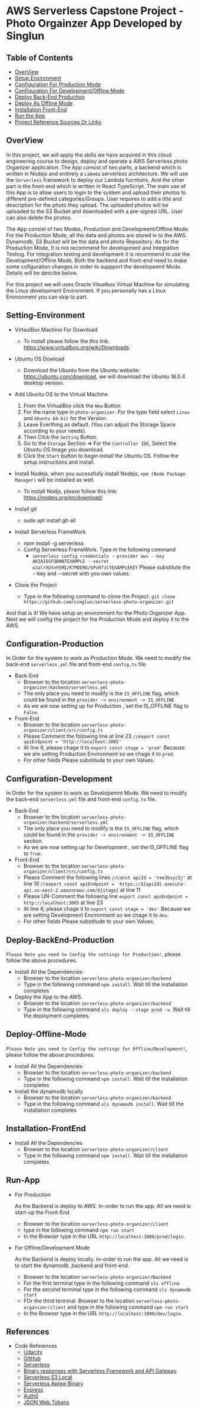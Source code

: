 # AWS Serverless Capstone Project - Photo Orgainzer App Developed by Singlun

## Table of Contents

* [OverView](#OverView)
* [Setup Environment](#Setting-Environment)
* [Configuration For Production Mode](#Configuration-Production)
* [Configuration For Development/Offline Mode](#Configuration-Development)
* [Deploy Back-End Production](#Deploy-BackEnd-Production)
* [Deploy As Offline Mode](#Deploy-As-Offline-Mode)
* [Installation Front-End](#Installation-FrontEnd)
* [Run the App](#Run-App)
* [Project Reference Sources Or Links](#references)

## OverView

In this project, we will apply the skills we have acquired in this cloud engineering course to design, deploy and operate a AWS Serverless photo Organizer application. The App consist of two parts, a backend which is written in Nodejs and enitirely a `Labmda` serverless architecture. We will use the `Serverless` framework to deploy our Lambda fucntions. And the other part is the front-end which is written in React TypeScript. The main use of this App is to allow users to login to the system and upload their photos to different pre-defined categories/Groups. User requires to add a title and description for the photo they upload. The uploaded photos will be uploaded to the S3 Bucket and downloaded with a pre-signed URL. User can also delete the photos.

The App consist of two Modes, Production and Development/Offline Mode. For the Production Mode, all the data and photos are stored in to the AWS. Dynamodb, S3 Bucket will be the data and photo Repository. As for the Production Mode, It is not recommend for development and Integration Testing. For integration testing and development it is recommend to use the Development/Offline Mode. Both the backend and front-end need to make some cofiguration changes in order to suppport the developemnt Mode. Details will be descibe below.

For this project we will uses Oracle Vitualbox Virtual Machine for simulating the Linux development Environment. If you personally has a Linux Environment you can skip to part. 

## Setting-Environment

 * VirtaulBox Machine For Download
    * To install please follow the this link: https://www.virtualbox.org/wiki/Downloads. 

 * Ubuntu OS Dowload
    * Download the Ubuntu from the Ubuntu website: https://ubuntu.com/download, we will download the Ubuntu 18.0.4 desktop version.

 * Add Ubuntu OS to the Virtual Machine.
    1. From the VirtualBox click the `New` Button.
    2. For the name type in `photo-organizer`. For the type field select `Linux` and `Ubuntu 64-bit` for the Version.
    3. Leave Everthing as default. (You can adjust the Storage Space according to your needs).
    4. Then Click the `Setting` Button.
    5. Go to the `Storage` Section => For the `Controller IDE`, Select the Ubuntu OS Image you download.
    6.  Click the `Start` button to begin install the Ubuntu OS. Follow the setup instructions and install.

* Install Nodejs. 
    when you sucessfully install Nodejs, `npm (Node Package Manager)` will be installed as well.
    * To install Nodjs, please follow this link: https://nodejs.org/en/download/

* Install git 
    * sudo apt install git-all

* Install Serverless FrameWork 
    * npm install -g serverless
    * Config Serverless FrameWork. Type in the following command 
        * `serverless config credentials --provider aws --key AKIAIOSFODNN7EXAMPLE --secret wJalrXUtnFEMI/K7MDENG/bPxRfiCYEXAMPLEKEY`
          Please substitute the --key and --secret with you own values.

* Clone the Project
    * Type in the following command to clone the Project.
      `git clone https://github.com/singlun/serverless-photo-organizer.git`  

And that is it! We have setup an environment for the Photo Organizer App. Next we will config the project for the Production Mode and deploy it to the AWS.


## Configuration-Production

In Order for the system to work as Production Mode. We need to modify the back-end `serverless.yml` file and front-end `config.ts` file.

*  Back-End
    * Browser to the location `serverless-photo-organizer/backend/serverless.yml`
    * The only place you need to modify is the `IS_OFFLINE` flag, which could be found in the `provider -> environment -> IS_OFFLINE`
    * As we are now setting up for Production , set the IS_OFFLINE flag to `False`.
*  Front-End
    * Browser to the location `serverless-photo-organizer/client/src/config.ts`
    * Please Comment the following line at line 23
      `//export const apiEndpoint = 'http://localhost:3005'`
    * At line 6, please chage it to 
      `export const stage = 'prod'`
      Because we are setting Production Environment so we chage it to `prod`.
    * For other fields Please substitude to your own Values.


## Configuration-Development

In Order for the system to work as Developemnt Mode. We need to modify the back-end `serverless.yml` file and front-end `config.ts` file.

*  Back-End
    * Browser to the location `serverless-photo-organizer/backend/serverless.yml`
    * The only place you need to modify is the `IS_OFFLINE` flag, which could be found in the `provider -> environment -> IS_OFFLINE` section.
    * As we are now setting up for Development , set the IS_OFFLINE flag to `True`.
*  Front-End
    * Browser to the location `serverless-photo-organizer/client/src/config.ts`
    * Please Comment the following lines
      `//const apiId = 'tee3bsyc5j'` at line 10
      `//export const apiEndpoint =  https://${apiId}.execute-api.us-east-2.amazonaws.com/${stage}` at line 11
    * Please UN-Comment the following line
      `export const apiEndpoint = http://localhost:3005` at line 23
    * At line 6, please chage it to 
      `export const stage = 'dev'`
      Because we are setting Development Environment so we chage it to `dev`.
    * For other fields Please substitude to your own Values.

## Deploy-BackEnd-Production

`Please Note you need to Config the settings for Production!`, please follow the above procedures.

*  Install All the Dependencies
    * Browser to the location `serverless-photo-organizer/backend`
    * Type in the following command `npm install`. Wait till the installation completes
*  Deploy the App to the AWS.
    * Browser to the location `serverless-photo-organizer/backend`
    * Type in the following command `sls deploy --stage prod -v`. Wait till the deployment completes.

## Deploy-Offline-Mode

`Please Note you need to Config the settings for Offline/Development!`, please follow the above procedures.

*  Install All the Dependencies
    * Browser to the location `serverless-photo-organizer/backend`
    * Type in the following command `npm install`. Wait till the installation completes
*  Install the dynamodb locally
    * Browser to the location `serverless-photo-organizer/backend`
    * Type in the following command `sls dynamodb install`. Wait till the installation completes   

## Installation-FrontEnd

*  Install All the Dependencies
    * Browser to the location `serverless-photo-organizer/client`
    * Type in the following command `npm install`. Wait till the installation completes


## Run-App

*  For Production 

   As the Backend is deploy to AWS. In-order to run the app. All we need is start-up the Front-End.
    * Browser to the location `serverless-photo-organizer/client`
    * type in the following command `npm run start` 
    * In the Browser type in the URL `http://localhost:3000/prod/login`.

*  For Offline/Development Mode 

   As the Backend is deploy locally. In-order to run the app. All we need is to start the dynamodb ,backend and front-end.
    * Browser to the location `serverless-photo-organizer/Backend`
    * For the first terminal type in the following command `sls offline` 
    * For the second terminal type in the following command `sls dynamodb start` 
    * FOr the third terminal. Browser to the location `serverless-photo-organizer/client` and type in the following command `npm run start` 
    * In the Browser type in the URL `http://localhost:3000/dev/login`.

## References

* Code References
    * [Udacity](https://www.udacity.com/)
    * [GitHub](https://github.com/)
    * [Serverless](https://serverless.com/)
    * [Binary responses with Serverless Framework and API Gateway](https://medium.com/nextfaze/binary-responses-with-serverless-framework-and-api-gateway-5fde91376b76)
    * [Serverless S3 Local](https://www.npmjs.com/package/serverless-s3-local)
    * [Serverless Apigw Binary](https://serverless.com/plugins/serverless-apigw-binary/)
    * [Express](https://expressjs.com/)
    * [Auth0](https://auth0.com/)
    * [JSON Web Tokens](https://jwt.io/)
